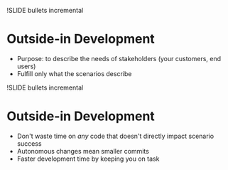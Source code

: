 !SLIDE bullets incremental
# Outside-in Development
* Purpose: to describe the needs of stakeholders (your customers, end users)
* Fulfill only what the scenarios describe

!SLIDE bullets incremental
# Outside-in Development
* Don't waste time on _any_ code that doesn't directly impact scenario success
* Autonomous changes mean smaller commits
* Faster development time by keeping you on task
